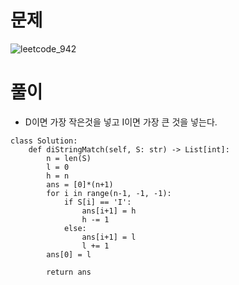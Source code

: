 # 문제
![leetcode_942](https://user-images.githubusercontent.com/51700219/79444689-780d6100-8016-11ea-873e-2fc126731c54.png)

# 풀이
- D이면 가장 작은것을 넣고 I이면 가장 큰 것을 넣는다.
```python3
class Solution:
    def diStringMatch(self, S: str) -> List[int]:
        n = len(S)
        l = 0
        h = n
        ans = [0]*(n+1)
        for i in range(n-1, -1, -1):
            if S[i] == 'I':
                ans[i+1] = h
                h -= 1
            else:
                ans[i+1] = l
                l += 1
        ans[0] = l
        
        return ans
```
